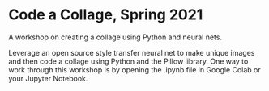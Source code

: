 # Code a Collage, Spring 2021
A workshop on creating a collage using Python and neural nets.

Leverage an open source style transfer neural net to make unique images and then code a collage using Python and the Pillow library.  One way to work through this workshop is by opening the .ipynb file in Google Colab or your Jupyter Notebook.
